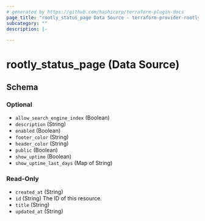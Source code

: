 ```yaml
---
# generated by https://github.com/hashicorp/terraform-plugin-docs
page_title: "rootly_status_page Data Source - terraform-provider-rootly"
subcategory: ""
description: |-
  
---
```


# rootly_status_page (Data Source)





<!-- schema generated by tfplugindocs -->
## Schema

### Optional

- `allow_search_engine_index` (Boolean)
- `description` (String)
- `enabled` (Boolean)
- `footer_color` (String)
- `header_color` (String)
- `public` (Boolean)
- `show_uptime` (Boolean)
- `show_uptime_last_days` (Map of String)

### Read-Only

- `created_at` (String)
- `id` (String) The ID of this resource.
- `title` (String)
- `updated_at` (String)


